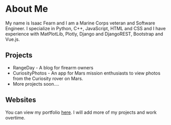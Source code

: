 # About Me
My name is Isaac Fearn and I am a Marine Corps veteran and Software Engineer.
I specialize in Python, C++, JavaScript, HTML and CSS and
I have experience with MatPlotLib, Plotly, Django and DjangoREST, Bootstrap and Vue.js.

## Projects

* RangeDay - A blog for firearm owners
* CuriosityPhotos - An app for Mars mission enthusiasts to view photos from the Curiosity rover on Mars.
* More projects soon....

## Websites
You can view my portfolio [here](https://isaacfearn.com/).  I will add more of my projects and work
overtime.



<!---
redfern08/redfern08 is a ✨ special ✨ repository because its `README.md` (this file) appears on your GitHub profile.
You can click the Preview link to take a look at your changes.
--->
